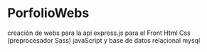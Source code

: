 # PorfolioWebs
creación de webs para la api express.js para el Front Html Css (preprocesador Sass) javaScript y base de datos relacional mysql
